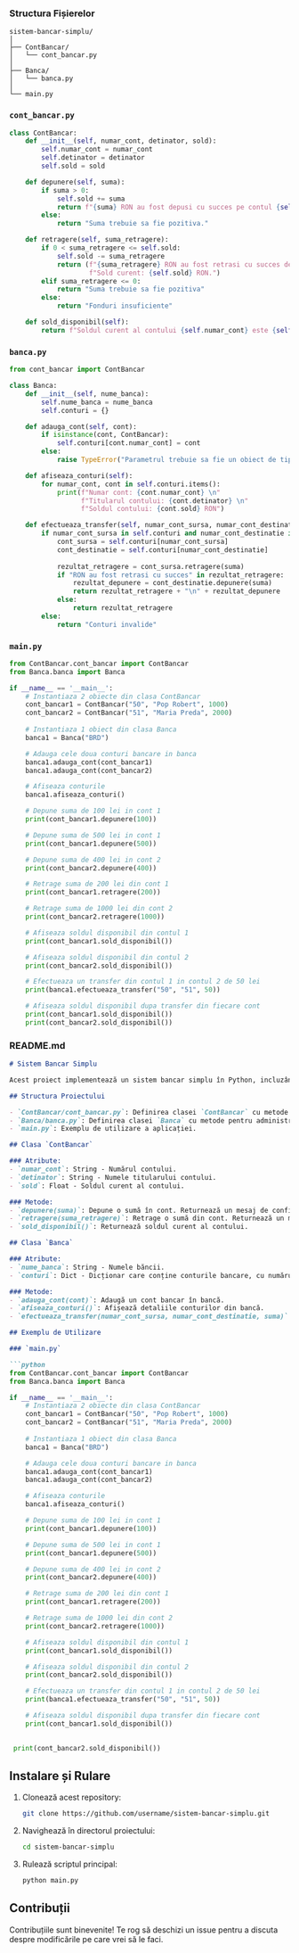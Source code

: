 ### Structura Fișierelor
```
sistem-bancar-simplu/
│
├── ContBancar/
│   └── cont_bancar.py
│
├── Banca/
│   └── banca.py
│
└── main.py
```

### `cont_bancar.py`
```python
class ContBancar:
    def __init__(self, numar_cont, detinator, sold):
        self.numar_cont = numar_cont
        self.detinator = detinator
        self.sold = sold

    def depunere(self, suma):
        if suma > 0:
            self.sold += suma
            return f"{suma} RON au fost depusi cu succes pe contul {self.numar_cont}. Soldul curent: {self.sold} RON."
        else:
            return "Suma trebuie sa fie pozitiva."

    def retragere(self, suma_retragere):
        if 0 < suma_retragere <= self.sold:
            self.sold -= suma_retragere
            return (f"{suma_retragere} RON au fost retrasi cu succes de pe contul {self.numar_cont}. "
                    f"Sold curent: {self.sold} RON.")
        elif suma_retragere <= 0:
            return "Suma trebuie sa fie pozitiva"
        else:
            return "Fonduri insuficiente"

    def sold_disponibil(self):
        return f"Soldul curent al contului {self.numar_cont} este {self.sold} RON."
```

### `banca.py`
```python
from cont_bancar import ContBancar

class Banca:
    def __init__(self, nume_banca):
        self.nume_banca = nume_banca
        self.conturi = {}

    def adauga_cont(self, cont):
        if isinstance(cont, ContBancar):
            self.conturi[cont.numar_cont] = cont
        else:
            raise TypeError("Parametrul trebuie sa fie un obiect de tip ContBancar")

    def afiseaza_conturi(self):
        for numar_cont, cont in self.conturi.items():
            print(f"Numar cont: {cont.numar_cont} \n"
                  f"Titularul contului: {cont.detinator} \n"
                  f"Soldul contului: {cont.sold} RON")

    def efectueaza_transfer(self, numar_cont_sursa, numar_cont_destinatie, suma):
        if numar_cont_sursa in self.conturi and numar_cont_destinatie in self.conturi:
            cont_sursa = self.conturi[numar_cont_sursa]
            cont_destinatie = self.conturi[numar_cont_destinatie]
            
            rezultat_retragere = cont_sursa.retragere(suma)
            if "RON au fost retrasi cu succes" in rezultat_retragere:
                rezultat_depunere = cont_destinatie.depunere(suma)
                return rezultat_retragere + "\n" + rezultat_depunere
            else:
                return rezultat_retragere
        else:
            return "Conturi invalide"
```

### `main.py`
```python
from ContBancar.cont_bancar import ContBancar
from Banca.banca import Banca

if __name__ == '__main__':
    # Instantiaza 2 obiecte din clasa ContBancar
    cont_bancar1 = ContBancar("50", "Pop Robert", 1000)
    cont_bancar2 = ContBancar("51", "Maria Preda", 2000)
    
    # Instantiaza 1 obiect din clasa Banca
    banca1 = Banca("BRD")

    # Adauga cele doua conturi bancare in banca
    banca1.adauga_cont(cont_bancar1)
    banca1.adauga_cont(cont_bancar2)

    # Afiseaza conturile
    banca1.afiseaza_conturi()

    # Depune suma de 100 lei in cont 1
    print(cont_bancar1.depunere(100))

    # Depune suma de 500 lei in cont 1
    print(cont_bancar1.depunere(500))

    # Depune suma de 400 lei in cont 2
    print(cont_bancar2.depunere(400))

    # Retrage suma de 200 lei din cont 1
    print(cont_bancar1.retragere(200))

    # Retrage suma de 1000 lei din cont 2
    print(cont_bancar2.retragere(1000))

    # Afiseaza soldul disponibil din contul 1
    print(cont_bancar1.sold_disponibil())

    # Afiseaza soldul disponibil din contul 2
    print(cont_bancar2.sold_disponibil())

    # Efectueaza un transfer din contul 1 in contul 2 de 50 lei
    print(banca1.efectueaza_transfer("50", "51", 50))

    # Afiseaza soldul disponibil dupa transfer din fiecare cont
    print(cont_bancar1.sold_disponibil())
    print(cont_bancar2.sold_disponibil())
```

### README.md
```markdown
# Sistem Bancar Simplu

Acest proiect implementează un sistem bancar simplu în Python, incluzând funcționalități de administrare a conturilor bancare și de realizare a transferurilor între acestea.

## Structura Proiectului

- `ContBancar/cont_bancar.py`: Definirea clasei `ContBancar` cu metode pentru depunere, retragere și verificare sold.
- `Banca/banca.py`: Definirea clasei `Banca` cu metode pentru administrarea conturilor bancare și realizarea transferurilor între conturi.
- `main.py`: Exemplu de utilizare a aplicației.

## Clasa `ContBancar`

### Atribute:
- `numar_cont`: String - Numărul contului.
- `detinator`: String - Numele titularului contului.
- `sold`: Float - Soldul curent al contului.

### Metode:
- `depunere(suma)`: Depune o sumă în cont. Returnează un mesaj de confirmare.
- `retragere(suma_retragere)`: Retrage o sumă din cont. Returnează un mesaj de confirmare sau de eroare dacă fondurile sunt insuficiente.
- `sold_disponibil()`: Returnează soldul curent al contului.

## Clasa `Banca`

### Atribute:
- `nume_banca`: String - Numele băncii.
- `conturi`: Dict - Dicționar care conține conturile bancare, cu numărul contului ca și cheie și obiectul `ContBancar` ca valoare.

### Metode:
- `adauga_cont(cont)`: Adaugă un cont bancar în bancă.
- `afiseaza_conturi()`: Afișează detaliile conturilor din bancă.
- `efectueaza_transfer(numar_cont_sursa, numar_cont_destinatie, suma)`: Efectuează un transfer între două conturi din bancă. Returnează mesajul rezultat al operațiunii.

## Exemplu de Utilizare

### `main.py`

```python
from ContBancar.cont_bancar import ContBancar
from Banca.banca import Banca

if __name__ == '__main__':
    # Instantiaza 2 obiecte din clasa ContBancar
    cont_bancar1 = ContBancar("50", "Pop Robert", 1000)
    cont_bancar2 = ContBancar("51", "Maria Preda", 2000)
    
    # Instantiaza 1 obiect din clasa Banca
    banca1 = Banca("BRD")

    # Adauga cele doua conturi bancare in banca
    banca1.adauga_cont(cont_bancar1)
    banca1.adauga_cont(cont_bancar2)

    # Afiseaza conturile
    banca1.afiseaza_conturi()

    # Depune suma de 100 lei in cont 1
    print(cont_bancar1.depunere(100))

    # Depune suma de 500 lei in cont 1
    print(cont_bancar1.depunere(500))

    # Depune suma de 400 lei in cont 2
    print(cont_bancar2.depunere(400))

    # Retrage suma de 200 lei din cont 1
    print(cont_bancar1.retragere(200))

    # Retrage suma de 1000 lei din cont 2
    print(cont_bancar2.retragere(1000))

    # Afiseaza soldul disponibil din contul 1
    print(cont_bancar1.sold_disponibil())

    # Afiseaza soldul disponibil din contul 2
    print(cont_bancar2.sold_disponibil())

    # Efectueaza un transfer din contul 1 in contul 2 de 50 lei
    print(banca1.efectueaza_transfer("50", "51", 50))

    # Afiseaza soldul disponibil dupa transfer din fiecare cont
    print(cont_bancar1.sold_disponibil())
   

 print(cont_bancar2.sold_disponibil())
```

## Instalare și Rulare

1. Clonează acest repository:
    ```sh
    git clone https://github.com/username/sistem-bancar-simplu.git
    ```
2. Navighează în directorul proiectului:
    ```sh
    cd sistem-bancar-simplu
    ```
3. Rulează scriptul principal:
    ```sh
    python main.py
    ```

## Contribuții

Contribuțiile sunt binevenite! Te rog să deschizi un issue pentru a discuta despre modificările pe care vrei să le faci. 
